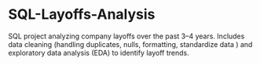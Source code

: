 # SQL-Layoffs-Analysis
SQL project analyzing company layoffs over the past 3–4 years. Includes data cleaning (handling duplicates, nulls, formatting, standardize data ) and exploratory data analysis (EDA) to identify layoff trends.
